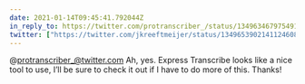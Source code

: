 ```yaml
---
date: 2021-01-14T09:45:41.792044Z
in_reply_to: https://twitter.com/protranscriber_/status/1349634679754919943
twitter: ["https://twitter.com/jkreeftmeijer/status/1349653902141124608"]
---
```

@protranscriber_@twitter.com Ah, yes. Express Transcribe looks like a nice tool to use, I’ll be sure to check it out if I have to do more of this. Thanks!
